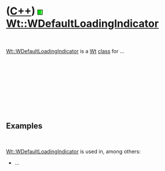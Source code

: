 
 

 

 

 

 

([C++](Cpp.md)) ![Wt](PicWt.png) [Wt::WDefaultLoadingIndicator](CppWDefaultLoadingIndicator.md)
=================================================================================================

 

[Wt::WDefaultLoadingIndicator](CppWDefaultLoadingIndicator.md) is a
[Wt](CppWt.md) [class](CppClass.md) for ...

 

 

 

 

 

Examples
--------

 

[Wt::WDefaultLoadingIndicator](CppWDefaultLoadingIndicator.md) is used
in, among others:

-   ...

 

 

 

 

 

 

